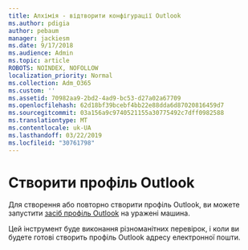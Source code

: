```yaml
---
title: Алхімія - відтворити конфігурації Outlook
ms.author: pdigia
author: pebaum
manager: jackiesm
ms.date: 9/17/2018
ms.audience: Admin
ms.topic: article
ROBOTS: NOINDEX, NOFOLLOW
localization_priority: Normal
ms.collection: Adm_O365
ms.custom: ''
ms.assetid: 70982aa9-2bd2-4ad9-bc53-d27a02a67709
ms.openlocfilehash: 62d18bf39bcebf4bb22e88dda6d87020816459d7
ms.sourcegitcommit: 03a156a9c9740521155a30775492c7dff0982588
ms.translationtype: MT
ms.contentlocale: uk-UA
ms.lasthandoff: 03/22/2019
ms.locfileid: "30761798"
---
```

# <a name="create-an-outlook-profile"></a>Створити профіль Outlook

Для створення або повторно створити профіль Outlook, ви можете запустити [засіб профіль Outlook](https://aka.ms/SaRA-OutlookSetupProfile) на уражені машина. 
  
Цей інструмент буде виконання різноманітних перевірок, і коли ви будете готові створить профіль Outlook адресу електронної пошти.
  

